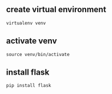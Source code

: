 ## create virtual environment
```
virtualenv venv
```
## activate venv
```
source venv/bin/activate
```

## install flask
```
pip install flask
```